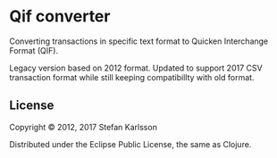 # Qif converter

Converting transactions in specific text format to Quicken Interchange Format (QIF).

Legacy version based on 2012 format. Updated to support 2017 CSV transaction format while still keeping compatibillty with old format.

## License

Copyright © 2012, 2017 Stefan Karlsson

Distributed under the Eclipse Public License, the same as Clojure.
